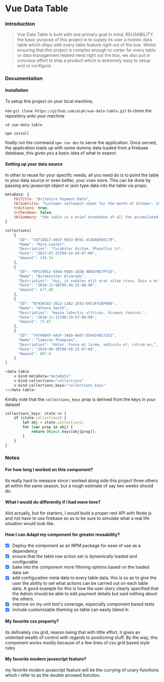 # Vue Data Table

### Introduction
> Vue Data Table is built with one primary goal in mind, REUSABILITY. the basic purpose of this project is to supply its user a holistic data table which ships with every table feature right out of the box.
Whilst ensuring that this project is complex enough to carter for every table or data management related need right out the box, we also put in concious effort to ship a product which is extremely easy to setup and or configure.

### Documentation

#### Installation
To setup this project on your local mechine;

run `git clone https://github.com/aiyk/vue-data-table.git` to clone the repository unto your mechine

`cd vue-data-table`

`npm install`

finally run the command `npm run dev` to serve the application. Once served, the application loads up with some dummy data loaded from a firebase database, this gives you a basic idea of what to expect.

#### Setting up your data source
In other to reuse for your specific needs, all you need do is to point the table to your data source or even better, your vuex store. This can be done by passing any javascript object or json type data into the table via props.

```javascript
metaData: {
    tblTitle: "BriteCore Payment Data",
    tblSubtitle: "Customer settement sheet for the month of October, 2018.",
    trActions: true,
    trCheckbox: false,
    tblSummary: "the table is a brief breakdown of all the accumulated wealth of britecore's clientale"
}
```

```javascript
collections[
    {
      "ID": "3471DA17-401F-9633-BF81-4CADA6FD5C79",
      "Name": "Kyra Lester",
      "Description": "Curabitur dictum. Phasellus in",
      "Date": "2017-07-23T04:24:49-07:00",
      "Amount": 345.54
    },
    {
      "ID": "9F5C9912-936A-FB85-1EDB-9DA87BE7FF1E",
      "Name": "Buckminster Alvarado",
      "Description": "dui, in sodales elit erat vitae risus. Duis a mi",
      "Date": "2018-11-08T05:44:15-08:00",
      "Amount": 677.08
    },
    {
      "ID": "B743AC82-3613-13A2-2E42-E0C1F5CBF8A6",
      "Name": "Athena Smith",
      "Description": "massa lobortis ultrices. Vivamus rhoncus.",
      "Date": "2018-11-11T06:19:57-08:00",
      "Amount": 73.67
    },
    {
      "ID": "74749D4F-A43F-34E8-A687-D54924B17251",
      "Name": "Cameron Thompson",
      "Description": "dolor. Fusce mi lorem, vehicula et, rutrum eu,",
      "Date": "2019-09-30T06:56:15-07:00",
      "Amount": 807.6
    }
]
```

```javascript
<data-table
    v-bind:metaData="metaData"
    v-bind:collections="collections"
    v-bind:collections_keys="collections_keys"
></data-table>
```

Kindly note that the `collections_keys` prop is derived from the keys in your dataset

```javascript
collections_keys: state => {
    if (state.collections) {
        let obj = state.collections;
        for (var prop in obj) {
            return Object.keys(obj[prop]);
        }
    }
}
```

### Notes

#### For how long I worked on this component?
Its really hard to measure since i worked along side this project three others all within the same season, but a rough estimate of say two weeks should do.

#### What I would do differently if i had more time?
Alot actually, but for starters, I would build a proper rest API with Node js and not have to use firebase so as to be sure to simulate what a real life situation would look like.

#### How I can Adapt my component for greater reusability?
* [x] Deploy the component as an NPM package for ease of use as a dependency
* [x] ensure that the table row action set is dynamically loaded and configurable
* [x] bake into the component more filtering options based on the loaded data set
* [x] add configuration meta data to every table data. this is so as to give the user the ability to set what actions can be carried out on each table data. A good example for this is how the user story clearly specified that the Admin should be able to edit payment details but said nothing about the others.
* [x] improve on my unit test's coverage, especially component based tests
* [x] include customizable theming so table can easily blend in

#### My favorite css property?
its definately css grid, reason being that with little effort, it gives an unlimited wealth of control with regards to positioning stuff. By the way, this component works mostly because of a few lines of css grid based style rules

#### My favorite modern javascript feature?
my favorite modern javascript feature will be the currying of unary functions which i refer to as the double arrowed function. 